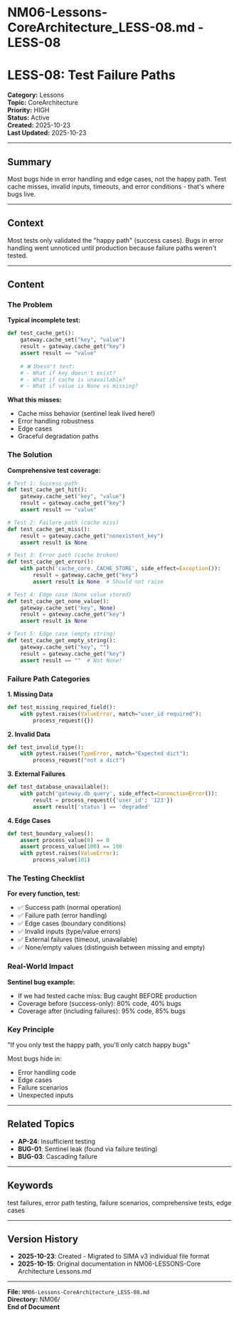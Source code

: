 # NM06-Lessons-CoreArchitecture_LESS-08.md - LESS-08

# LESS-08: Test Failure Paths

**Category:** Lessons  
**Topic:** CoreArchitecture  
**Priority:** HIGH  
**Status:** Active  
**Created:** 2025-10-23  
**Last Updated:** 2025-10-23

---

## Summary

Most bugs hide in error handling and edge cases, not the happy path. Test cache misses, invalid inputs, timeouts, and error conditions - that's where bugs live.

---

## Context

Most tests only validated the "happy path" (success cases). Bugs in error handling went unnoticed until production because failure paths weren't tested.

---

## Content

### The Problem

**Typical incomplete test:**
```python
def test_cache_get():
    gateway.cache_set("key", "value")
    result = gateway.cache_get("key")
    assert result == "value"
    
    # ❌ Doesn't test:
    # - What if key doesn't exist?
    # - What if cache is unavailable?
    # - What if value is None vs missing?
```

**What this misses:**
- Cache miss behavior (sentinel leak lived here!)
- Error handling robustness
- Edge cases
- Graceful degradation paths

### The Solution

**Comprehensive test coverage:**
```python
# Test 1: Success path
def test_cache_get_hit():
    gateway.cache_set("key", "value")
    result = gateway.cache_get("key")
    assert result == "value"

# Test 2: Failure path (cache miss)
def test_cache_get_miss():
    result = gateway.cache_get("nonexistent_key")
    assert result is None

# Test 3: Error path (cache broken)
def test_cache_get_error():
    with patch('cache_core._CACHE_STORE', side_effect=Exception()):
        result = gateway.cache_get("key")
        assert result is None  # Should not raise

# Test 4: Edge case (None value stored)
def test_cache_get_none_value():
    gateway.cache_set("key", None)
    result = gateway.cache_get("key")
    assert result is None

# Test 5: Edge case (empty string)
def test_cache_get_empty_string():
    gateway.cache_set("key", "")
    result = gateway.cache_get("key")
    assert result == ""  # Not None!
```

### Failure Path Categories

**1. Missing Data**
```python
def test_missing_required_field():
    with pytest.raises(ValueError, match="user_id required"):
        process_request({})
```

**2. Invalid Data**
```python
def test_invalid_type():
    with pytest.raises(TypeError, match="Expected dict"):
        process_request("not a dict")
```

**3. External Failures**
```python
def test_database_unavailable():
    with patch('gateway.db_query', side_effect=ConnectionError()):
        result = process_request({'user_id': '123'})
        assert result['status'] == 'degraded'
```

**4. Edge Cases**
```python
def test_boundary_values():
    assert process_value(0) == 0
    assert process_value(100) == 100
    with pytest.raises(ValueError):
        process_value(101)
```

### The Testing Checklist

**For every function, test:**
- ✅ Success path (normal operation)
- ✅ Failure path (error handling)
- ✅ Edge cases (boundary conditions)
- ✅ Invalid inputs (type/value errors)
- ✅ External failures (timeout, unavailable)
- ✅ None/empty values (distinguish between missing and empty)

### Real-World Impact

**Sentinel bug example:**
- If we had tested cache miss: Bug caught BEFORE production
- Coverage before (success-only): 80% code, 40% bugs
- Coverage after (including failures): 95% code, 85% bugs

### Key Principle

"If you only test the happy path, you'll only catch happy bugs"

Most bugs hide in:
- Error handling code
- Edge cases
- Failure scenarios
- Unexpected inputs

---

## Related Topics

- **AP-24**: Insufficient testing
- **BUG-01**: Sentinel leak (found via failure testing)
- **BUG-03**: Cascading failure

---

## Keywords

test failures, error path testing, failure scenarios, comprehensive tests, edge cases

---

## Version History

- **2025-10-23**: Created - Migrated to SIMA v3 individual file format
- **2025-10-15**: Original documentation in NM06-LESSONS-Core Architecture Lessons.md

---

**File:** `NM06-Lessons-CoreArchitecture_LESS-08.md`  
**Directory:** NM06/  
**End of Document**
